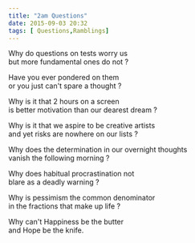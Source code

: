 ```yaml
---
title: "2am Questions"
date: 2015-09-03 20:32
tags: [ Questions,Ramblings]
---
```


Why do questions on tests worry us  
but more fundamental ones do not ?

Have you ever pondered on them  
or you just can't spare a thought ?

Why is it that 2 hours on a screen  
is better motivation than our dearest dream ?

Why is it that we aspire to be creative artists  
and yet risks are nowhere on our lists ?

Why does the determination in our overnight thoughts  
vanish the following morning ?

Why does habitual procrastination not  
blare as a deadly warning ?

Why is pessimism the common denominator  
in the fractions that make up life ?

Why can't Happiness be the butter  
and Hope be the knife.
